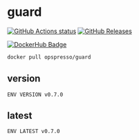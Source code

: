 # guard

[![GitHub Actions status](https://github.com/opspresso/guard/workflows/Build-Push/badge.svg)](https://github.com/opspresso/guard/actions)
[![GitHub Releases](https://img.shields.io/github/release/opspresso/guard.svg)](https://github.com/opspresso/guard/releases)

[![DockerHub Badge](http://dockeri.co/image/opspresso/guard)](https://hub.docker.com/r/opspresso/guard/)

```bash
docker pull opspresso/guard
```

## version

```
ENV VERSION v0.7.0
```

## latest

```
ENV LATEST v0.7.0
```
